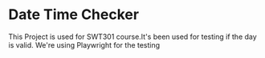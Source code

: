 # Date Time Checker 
This Project is used for SWT301 course.It's been used for testing if the day is valid. We're using Playwright for the testing
